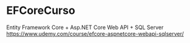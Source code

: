 # EFCoreCurso
Entity Framework Core + Asp.NET Core Web API + SQL Server
https://www.udemy.com/course/efcore-aspnetcore-webapi-sqlserver/
